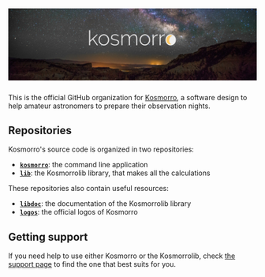 # [![Kosmorro](https://raw.githubusercontent.com/Kosmorro/logos/main/kosmorro/kosmorro-artwork.jpg)](https://kosmorro.space)

This is the official GitHub organization for [Kosmorro](https://kosmorro.space), a software design to help amateur astronomers to prepare their observation nights.

## Repositories

Kosmorro's source code is organized in two repositories:

- **[`kosmorro`](https://github.com/Kosmorro/kosmorro)**: the command line application
- **[`lib`](https://github.com/Kosmorro/lib)**: the Kosmorrolib library, that makes all the calculations

These repositories also contain useful resources:

- **[`libdoc`](https://github.com/Kosmorro/libdoc)**: the documentation of the Kosmorrolib library
- **[`logos`](https://github.com/Kosmorro/logos)**: the official logos of Kosmorro

## Getting support

If you need help to use either Kosmorro or the Kosmorrolib, check [the support page](https://kosmorro.space/support/) to find the one that best suits for you.
